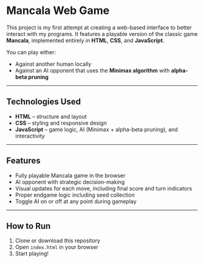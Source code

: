 # Mancala Web Game

This project is my first attempt at creating a web-based interface to better interact with my programs. It features a playable version of the classic game **Mancala**, implemented entirely in **HTML**, **CSS**, and **JavaScript**.

You can play either:
- Against another human locally
- Against an AI opponent that uses the **Minimax algorithm** with **alpha-beta pruning**

---

## Technologies Used

- **HTML** – structure and layout  
- **CSS** – styling and responsive design  
- **JavaScript** – game logic, AI (Minimax + alpha-beta pruning), and interactivity

---

## Features

- Fully playable Mancala game in the browser
- AI opponent with strategic decision-making
- Visual updates for each move, including final score and turn indicators
- Proper endgame logic including seed collection
- Toggle AI on or off at any point during gameplay

---

## How to Run

1. Clone or download this repository
2. Open `index.html` in your browser
3. Start playing!

